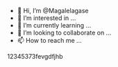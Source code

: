 - 👋 Hi, I’m @Magalelagase
- 👀 I’m interested in ...
- 🌱 I’m currently learning ...
- 💞️ I’m looking to collaborate on ...
- 📫 How to reach me ...

<!---
Magalelagase/Magalelagase is a ✨ special ✨ repository because its `README.md` (this file) appears on your GitHub profile.
You can click the Preview link to take a look at your changes.
--->
12345373fevgdfjhb
